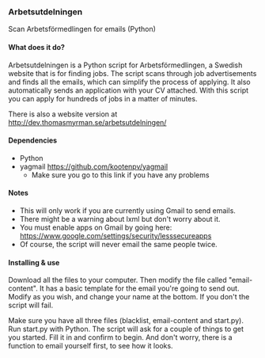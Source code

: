 ### Arbetsutdelningen
Scan Arbetsförmedlingen for emails (Python)

#### What does it do?
Arbetsutdelningen is a Python script for Arbetsförmedlingen, a Swedish website that is for finding jobs. The script scans through job advertisements and finds all the emails, which can simplify the process of applying. It also automatically sends an application with your CV attached. With this script you can apply for hundreds of jobs in a matter of minutes.

There is also a website version at http://dev.thomasmyrman.se/arbetsutdelningen/

#### Dependencies
* Python
* yagmail https://github.com/kootenpv/yagmail
  * Make sure you go to this link if you have any problems

#### Notes
* This will only work if you are currently using Gmail to send emails.
* There might be a warning about lxml but don't worry about it.
* You must enable apps on Gmail by going here: https://www.google.com/settings/security/lesssecureapps
* Of course, the script will never email the same people twice.


#### Installing & use
Download all the files to your computer. Then modify the file called "email-content". It has a basic template for the email you're going to send out. Modify as you wish, and change your name at the bottom. If you don't the script will fail.

Make sure you have all three files (blacklist, email-content and start.py). Run start.py with Python. The script will ask for a couple of things to get you started. Fill it in and confirm to begin. And don't worry, there is a function to email yourself first, to see how it looks.
